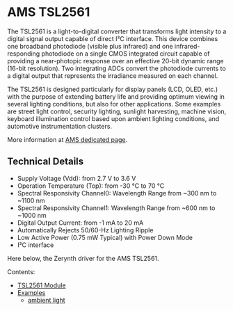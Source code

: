 # AMS TSL2561

The TSL2561 is a light-to-digital converter that transforms light intensity to a digital signal output capable of direct I²C interface. This device combines one broadband photodiode (visible plus infrared) and one infrared-responding photodiode on a single CMOS integrated circuit capable of providing a near-photopic response over an effective 20-bit dynamic range (16-bit resolution). Two integrating ADCs convert the photodiode currents to a digital output that represents the irradiance measured on each channel.

The TSL2561 is designed particularly for display panels (LCD, OLED, etc.) with the purpose of extending battery life and providing optimum viewing in several lighting conditions, but also for other applications. Some examples are street light control, security lighting, sunlight harvesting, machine vision, keyboard illumination control based upon ambient lighting conditions, and automotive instrumentation clusters.

More information at [AMS dedicated page](http://ams.com/eng/Products/Light-Sensors/Ambient-Light-Sensors/TSL2561/TSL2560-TSL2561-Datasheet).

## Technical Details


* Supply Voltage (Vdd): from 2.7 V to 3.6 V
* Operation Temperature (Top): from -30 °C to 70 °C
* Spectral Responsivity Channel0: Wavelength Range from ~300 nm to ~1100 nm
* Spectral Responsivity Channel1: Wavelength Range from ~600 nm to ~1000 nm
* Digital Output Current: from -1 mA to 20 mA
* Automatically Rejects 50/60-Hz Lighting Ripple
* Low Active Power (0.75 mW Typical) with Power Down Mode
* I²C interface

Here below, the Zerynth driver for the AMS TSL2561.

Contents:
* [TSL2561 Module](/latest/reference/libs/ams/tsl2561/docs/tsl2561/)
* [Examples](/latest/reference/libs/ams/tsl2561/docs/examples/)
    * [ambient light](/latest/reference/libs/ams/tsl2561/docs/examples/#read-ambient-light-from-tsl2561)

<!--stackedit_data:
eyJoaXN0b3J5IjpbLTg4ODA1Mjg5MV19
-->